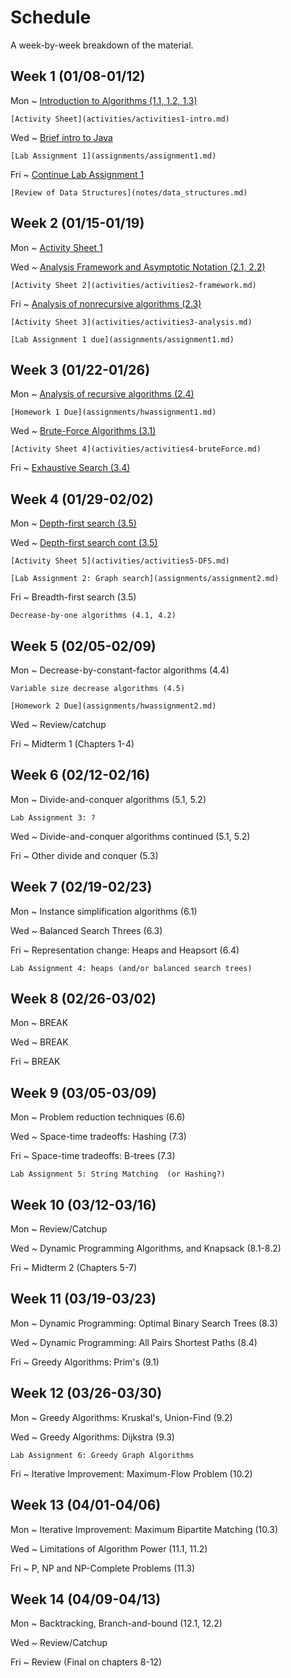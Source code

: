 # Schedule

A week-by-week breakdown of the material.

## Week  1 (01/08-01/12)

Mon
  ~ [Introduction to Algorithms (1.1, 1.2, 1.3)](notes/intro.md)

    [Activity Sheet](activities/activities1-intro.md)

Wed
  ~ [Brief intro to Java](notes/java_intro.md)

    [Lab Assignment 1](assignments/assignment1.md)

Fri
  ~ [Continue Lab Assignment 1](assignments/assignment1.md)

    [Review of Data Structures](notes/data_structures.md)

## Week  2 (01/15-01/19)

Mon
  ~ [Activity Sheet 1](activities/activities1-intro.md)

Wed
  ~ [Analysis Framework and Asymptotic Notation (2.1, 2.2)](notes/analysis_framework.md)

    [Activity Sheet 2](activities/activities2-framework.md)

Fri
  ~ [Analysis of nonrecursive algorithms (2.3)](notes/analysis_nonrecursive.md)

    [Activity Sheet 3](activities/activities3-analysis.md)

    [Lab Assignment 1 due](assignments/assignment1.md)

## Week  3 (01/22-01/26)

Mon
  ~ [Analysis of recursive algorithms (2.4)](notes/analysis_recursive.md)

    [Homework 1 Due](assignments/hwassignment1.md)

Wed
  ~ [Brute-Force Algorithms (3.1)](notes/brute_force.md)

    [Activity Sheet 4](activities/activities4-bruteForce.md)

Fri
  ~ [Exhaustive Search (3.4)](notes/exhaustive_search.md)

## Week  4 (01/29-02/02)

Mon
  ~ [Depth-first search (3.5)](notes/depth_first_search.md)

Wed
  ~ [Depth-first search cont (3.5)](notes/depth_first_search.md)

    [Activity Sheet 5](activities/activities5-DFS.md)

    [Lab Assignment 2: Graph search](assignments/assignment2.md)


Fri
  ~ Breadth-first search (3.5)

    Decrease-by-one algorithms (4.1, 4.2)

## Week  5 (02/05-02/09)

Mon
  ~ Decrease-by-constant-factor algorithms (4.4)

    Variable size decrease algorithms (4.5)

    [Homework 2 Due](assignments/hwassignment2.md)

Wed
  ~ Review/catchup

Fri
  ~ Midterm 1 (Chapters 1-4)

## Week  6 (02/12-02/16)

Mon
  ~ Divide-and-conquer algorithms (5.1, 5.2)

    Lab Assignment 3: ?

Wed
  ~ Divide-and-conquer algorithms continued (5.1, 5.2)

Fri
  ~ Other divide and conquer (5.3)

## Week  7 (02/19-02/23)

Mon
  ~ Instance simplification algorithms (6.1)

Wed
  ~ Balanced Search Threes (6.3)

Fri
  ~ Representation change: Heaps and Heapsort (6.4)

    Lab Assignment 4: heaps (and/or balanced search trees)

## Week  8 (02/26-03/02)

Mon
  ~ BREAK

Wed
  ~ BREAK

Fri
  ~ BREAK

## Week  9 (03/05-03/09)

Mon
  ~ Problem reduction techniques (6.6)

Wed
  ~ Space-time tradeoffs: Hashing (7.3)

Fri
  ~ Space-time tradeoffs: B-trees (7.3)

    Lab Assignment 5: String Matching  (or Hashing?)

## Week  10 (03/12-03/16)

Mon
  ~ Review/Catchup

Wed
  ~ Dynamic Programming Algorithms, and Knapsack (8.1-8.2)

Fri
  ~ Midterm 2 (Chapters 5-7)

## Week  11 (03/19-03/23)

Mon
  ~ Dynamic Programming: Optimal Binary Search Trees (8.3)

Wed
  ~ Dynamic Programming: All Pairs Shortest Paths (8.4)

Fri
  ~ Greedy Algorithms: Prim's (9.1)

## Week  12 (03/26-03/30)

Mon
  ~ Greedy Algorithms: Kruskal's, Union-Find (9.2)

Wed
  ~ Greedy Algorithms: Dijkstra (9.3)

    Lab Assignment 6: Greedy Graph Algorithms

Fri
  ~ Iterative Improvement: Maximum-Flow Problem (10.2)


## Week  13 (04/01-04/06)

Mon
  ~ Iterative Improvement: Maximum Bipartite Matching (10.3)

Wed
  ~ Limitations of Algorithm Power (11.1, 11.2)

Fri
  ~ P, NP and NP-Complete Problems (11.3)

## Week  14 (04/09-04/13)

Mon
  ~ Backtracking, Branch-and-bound (12.1, 12.2)

Wed
  ~ Review/Catchup

Fri
  ~ Review (Final on chapters 8-12)
